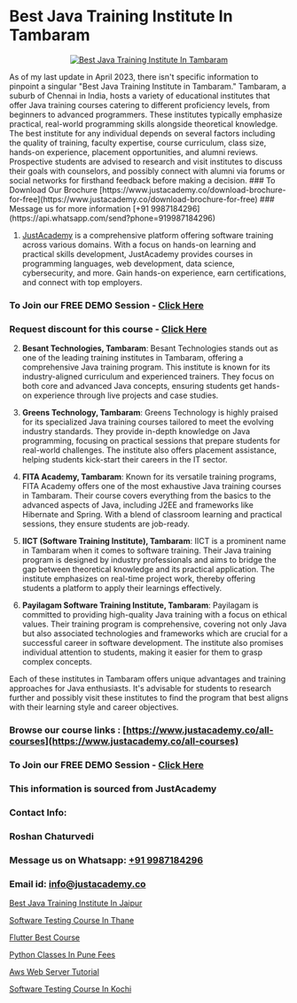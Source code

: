 # Best Java Training Institute In Tambaram

<p align="center">
  <a href="https://justacademy.co/course-detail/core-java-training">
    <img src="https://justacademy.co/storage2/course_image/1677245426_course_image.webp" alt="Best Java Training Institute In Tambaram">
  </a>
</p>
As of my last update in April 2023, there isn't specific information to pinpoint a singular "Best Java Training Institute in Tambaram." Tambaram, a suburb of Chennai in India, hosts a variety of educational institutes that offer Java training courses catering to different proficiency levels, from beginners to advanced programmers. These institutes typically emphasize practical, real-world programming skills alongside theoretical knowledge. The best institute for any individual depends on several factors including the quality of training, faculty expertise, course curriculum, class size, hands-on experience, placement opportunities, and alumni reviews. Prospective students are advised to research and visit institutes to discuss their goals with counselors, and possibly connect with alumni via forums or social networks for firsthand feedback before making a decision.
### To Download Our Brochure [https://www.justacademy.co/download-brochure-for-free](https://www.justacademy.co/download-brochure-for-free)
### Message us for more information [+91 9987184296](https://api.whatsapp.com/send?phone=919987184296)

1) [JustAcademy](https://justacademy.co) is a comprehensive platform offering software training across various domains. With a focus on hands-on learning and practical skills development, JustAcademy provides courses in programming languages, web development, data science, cybersecurity, and more. Gain hands-on experience, earn certifications, and connect with top employers.

### To Join our FREE DEMO Session - [Click Here](https://www.justacademy.co/register-for-course-demo/)
### Request discount for this course - [Click Here](https://justacademy.co/contact-us/)

2) **Besant Technologies, Tambaram**: Besant Technologies stands out as one of the leading training institutes in Tambaram, offering a comprehensive Java training program. This institute is known for its industry-aligned curriculum and experienced trainers. They focus on both core and advanced Java concepts, ensuring students get hands-on experience through live projects and case studies.

3) **Greens Technology, Tambaram**: Greens Technology is highly praised for its specialized Java training courses tailored to meet the evolving industry standards. They provide in-depth knowledge on Java programming, focusing on practical sessions that prepare students for real-world challenges. The institute also offers placement assistance, helping students kick-start their careers in the IT sector.

4) **FITA Academy, Tambaram**: Known for its versatile training programs, FITA Academy offers one of the most exhaustive Java training courses in Tambaram. Their course covers everything from the basics to the advanced aspects of Java, including J2EE and frameworks like Hibernate and Spring. With a blend of classroom learning and practical sessions, they ensure students are job-ready.

5) **IICT (Software Training Institute), Tambaram**: IICT is a prominent name in Tambaram when it comes to software training. Their Java training program is designed by industry professionals and aims to bridge the gap between theoretical knowledge and its practical application. The institute emphasizes on real-time project work, thereby offering students a platform to apply their learnings effectively.

6) **Payilagam Software Training Institute, Tambaram**: Payilagam is committed to providing high-quality Java training with a focus on ethical values. Their training program is comprehensive, covering not only Java but also associated technologies and frameworks which are crucial for a successful career in software development. The institute also promises individual attention to students, making it easier for them to grasp complex concepts.

Each of these institutes in Tambaram offers unique advantages and training approaches for Java enthusiasts. It's advisable for students to research further and possibly visit these institutes to find the program that best aligns with their learning style and career objectives.

### Browse our course links : [https://www.justacademy.co/all-courses](https://www.justacademy.co/all-courses) 
### To Join our FREE DEMO Session - [Click Here](https://www.justacademy.co/register-for-course-demo)


### This information is sourced from JustAcademy
### Contact Info:
### Roshan Chaturvedi
### Message us on Whatsapp: [+91 9987184296](https://api.whatsapp.com/send?phone=919987184296)
### Email id: [info@justacademy.co](mailto:info@justacademy.co)
                
[Best Java Training Institute In Jaipur](https://www.linkedin.com/pulse/best-java-training-institute-jaipur-justacademy-san-jose-e6sxe?trackingId=hvqfC75DzGpmOoKXpNACJg%3D%3D&lipi=urn%3Ali%3Apage%3Ad_flagship3_company_admin%3BEWeMkO%2BuSGSAlnCbMCSomw%3D%3D)

[Software Testing Course In Thane](https://www.linkedin.com/pulse/software-testing-course-thane-justacademy-mumbai-0mmjc?trackingId=YOAa90weGhDD6qjc0UeJhQ%3D%3D&lipi=urn%3Ali%3Apage%3Ad_flagship3_showcase_admin%3Bg4dhde8RQGS1iNfJqpjAaA%3D%3D)

[Flutter Best Course](https://medium.com/@prempja40/flutter-best-course-2979c7e3f76f)

[Python Classes In Pune Fees](https://medium.com/@justacademytraining/python-classes-in-pune-fees-03bb5a00152b)

[Aws Web Server Tutorial](https://justacademyin.github.io/justacademy/aws-web-server-tutorial)

[Software Testing Course In Kochi](https://justacademyin.github.io/justacademy/software-testing-course-in-kochi)


